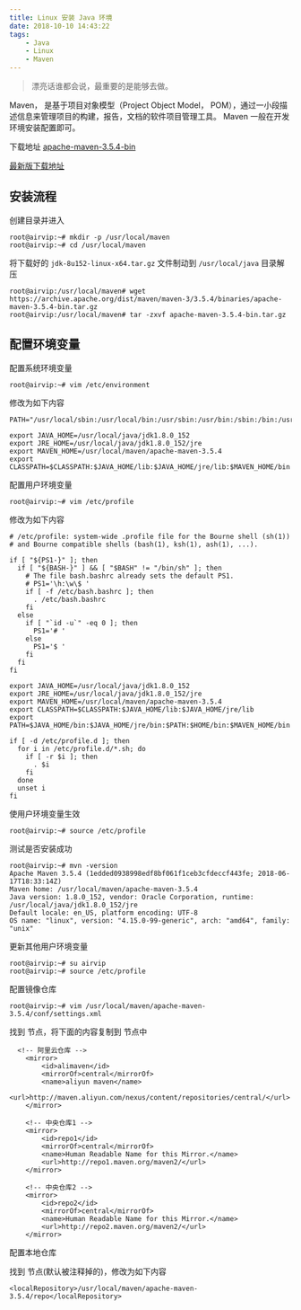 ```yaml
---
title: Linux 安装 Java 环境
date: 2018-10-10 14:43:22
tags: 
    - Java
    - Linux
    - Maven
---
```


> 漂亮话谁都会说，最重要的是能够去做。

Maven， 是基于项目对象模型（Project Object Model， POM），通过一小段描述信息来管理项目的构建，报告，文档的软件项目管理工具。
Maven 一般在开发环境安装配置即可。

<!-- more -->

下载地址 [apache-maven-3.5.4-bin](https://archive.apache.org/dist/maven/maven-3/3.5.4/binaries/)

[最新版下载地址](https://maven.apache.org/download.cgi)

## 安装流程

创建目录并进入

```
root@airvip:~# mkdir -p /usr/local/maven
root@airvip:~# cd /usr/local/maven
```

将下载好的 `jdk-8u152-linux-x64.tar.gz` 文件制动到 `/usr/local/java` 目录解压

```
root@airvip:/usr/local/maven# wget https://archive.apache.org/dist/maven/maven-3/3.5.4/binaries/apache-maven-3.5.4-bin.tar.gz
root@airvip:/usr/local/maven# tar -zxvf apache-maven-3.5.4-bin.tar.gz
```

## 配置环境变量

配置系统环境变量

```
root@airvip:~# vim /etc/environment
```

修改为如下内容

```
PATH="/usr/local/sbin:/usr/local/bin:/usr/sbin:/usr/bin:/sbin:/bin:/usr/games:/usr/local/games"

export JAVA_HOME=/usr/local/java/jdk1.8.0_152
export JRE_HOME=/usr/local/java/jdk1.8.0_152/jre
export MAVEN_HOME=/usr/local/maven/apache-maven-3.5.4
export CLASSPATH=$CLASSPATH:$JAVA_HOME/lib:$JAVA_HOME/jre/lib:$MAVEN_HOME/bin
```

配置用户环境变量


```
root@airvip:~# vim /etc/profile
```

修改为如下内容

```
# /etc/profile: system-wide .profile file for the Bourne shell (sh(1))
# and Bourne compatible shells (bash(1), ksh(1), ash(1), ...).

if [ "${PS1-}" ]; then
  if [ "${BASH-}" ] && [ "$BASH" != "/bin/sh" ]; then
    # The file bash.bashrc already sets the default PS1.
    # PS1='\h:\w\$ '
    if [ -f /etc/bash.bashrc ]; then
      . /etc/bash.bashrc
    fi
  else
    if [ "`id -u`" -eq 0 ]; then
      PS1='# '
    else
      PS1='$ '
    fi
  fi
fi

export JAVA_HOME=/usr/local/java/jdk1.8.0_152
export JRE_HOME=/usr/local/java/jdk1.8.0_152/jre
export MAVEN_HOME=/usr/local/maven/apache-maven-3.5.4
export CLASSPATH=$CLASSPATH:$JAVA_HOME/lib:$JAVA_HOME/jre/lib
export PATH=$JAVA_HOME/bin:$JAVA_HOME/jre/bin:$PATH:$HOME/bin:$MAVEN_HOME/bin

if [ -d /etc/profile.d ]; then
  for i in /etc/profile.d/*.sh; do
    if [ -r $i ]; then
      . $i
    fi
  done
  unset i
fi
```

使用户环境变量生效

```
root@airvip:~# source /etc/profile
```

测试是否安装成功

```
root@airvip:~# mvn -version
Apache Maven 3.5.4 (1edded0938998edf8bf061f1ceb3cfdeccf443fe; 2018-06-17T18:33:14Z)
Maven home: /usr/local/maven/apache-maven-3.5.4
Java version: 1.8.0_152, vendor: Oracle Corporation, runtime: /usr/local/java/jdk1.8.0_152/jre
Default locale: en_US, platform encoding: UTF-8
OS name: "linux", version: "4.15.0-99-generic", arch: "amd64", family: "unix"
```

更新其他用户环境变量

```
root@airvip:~# su airvip
root@airvip:~# source /etc/profile
```

配置镜像仓库

```
root@airvip:~# vim /usr/local/maven/apache-maven-3.5.4/conf/settings.xml
```

找到 <mirrors> </mirrors> 节点，将下面的内容复制到 <mirrors> </mirrors> 节点中
```
  <!-- 阿里云仓库 -->
	<mirror>
	    <id>alimaven</id>
	    <mirrorOf>central</mirrorOf>
	    <name>aliyun maven</name>
	    <url>http://maven.aliyun.com/nexus/content/repositories/central/</url>
	</mirror>
	    
	<!-- 中央仓库1 -->
	<mirror>
	    <id>repo1</id>
	    <mirrorOf>central</mirrorOf>
	    <name>Human Readable Name for this Mirror.</name>
	    <url>http://repo1.maven.org/maven2/</url>
	</mirror>
	   
	<!-- 中央仓库2 -->
	<mirror>
	    <id>repo2</id>
	    <mirrorOf>central</mirrorOf>
	    <name>Human Readable Name for this Mirror.</name>
	    <url>http://repo2.maven.org/maven2/</url>
	</mirror>
```

配置本地仓库

找到 <localRepository> </localRepository> 节点(默认被注释掉的)，修改为如下内容

```
<localRepository>/usr/local/maven/apache-maven-3.5.4/repo</localRepository>
```
